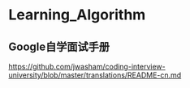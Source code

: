 # Learning_Algorithm


## Google自学面试手册

https://github.com/jwasham/coding-interview-university/blob/master/translations/README-cn.md